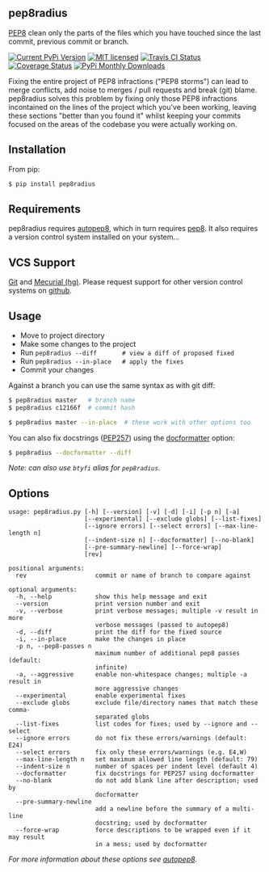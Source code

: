 pep8radius
----------

[PEP8](http://legacy.python.org/dev/peps/pep-0008/) clean only the parts of the files which you have touched since the last commit, previous commit or branch.

[![Current PyPi Version](http://img.shields.io/pypi/v/pep8radius.svg)](https://pypi.python.org/pypi/pep8radius)
[![MIT licensed](http://img.shields.io/badge/license-MIT-brightgreen.svg)](http://choosealicense.com/licenses/mit/)
[![Travis CI Status](http://img.shields.io/travis/hayd/pep8radius.svg)](https://travis-ci.org/hayd/pep8radius/builds)
[![Coverage Status](http://img.shields.io/coveralls/hayd/pep8radius.svg)](https://coveralls.io/r/hayd/pep8radius)
[![PyPi Monthly Downloads](http://img.shields.io/pypi/dm/pep8radius.svg)](https://pypi.python.org/pypi/pep8radius)


Fixing the entire project of PEP8 infractions ("PEP8 storms") can lead to merge conflicts, add noise to merges / pull requests and break (git) blame. pep8radius solves this problem by fixing only those PEP8 infractions incontained on the lines of the project which you've been working, leaving these sections "better than you found it" whilst keeping your commits focused on the areas of the codebase you were actually working on.

Installation
------------
From pip:

```sh
$ pip install pep8radius
```

Requirements
------------
pep8radius requires [autopep8](https://pypi.python.org/pypi/autopep8), which in turn requires [pep8](https://pypi.python.org/pypi/pep8). It also requires a version control system installed on your system...

VCS Support
-----------
[Git](http://git-scm.com/) and [Mecurial (hg)](http://mercurial.selenic.com/). Please request support for other version control systems on [github](https://github.com/hayd/pep8radius).

Usage
-----
- Move to project directory
- Make some changes to the project
- Run `pep8radius --diff       # view a diff of proposed fixed`
- Run `pep8radius --in-place   # apply the fixes`
- Commit your changes

Against a branch you can use the same syntax as with git diff:

```sh
$ pep8radius master   # branch name
$ pep8radius c12166f  # commit hash

$ pep8radius master --in-place  # these work with other options too
```

You can also fix docstrings ([PEP257](http://legacy.python.org/dev/peps/pep-0257/)) using the [docformatter](https://pypi.python.org/pypi/docformatter) option:

```sh
$ pep8radius --docformatter --diff
```

*Note: can also use `btyfi` alias for `pep8radius`.*

Options
-------

```
usage: pep8radius.py [-h] [--version] [-v] [-d] [-i] [-p n] [-a]
                     [--experimental] [--exclude globs] [--list-fixes]
                     [--ignore errors] [--select errors] [--max-line-length n]
                     [--indent-size n] [--docformatter] [--no-blank]
                     [--pre-summary-newline] [--force-wrap]
                     [rev]

positional arguments:
  rev                   commit or name of branch to compare against

optional arguments:
  -h, --help            show this help message and exit
  --version             print version number and exit
  -v, --verbose         print verbose messages; multiple -v result in more
                        verbose messages (passed to autopep8)
  -d, --diff            print the diff for the fixed source
  -i, --in-place        make the changes in place
  -p n, --pep8-passes n
                        maximum number of additional pep8 passes (default:
                        infinite)
  -a, --aggressive      enable non-whitespace changes; multiple -a result in
                        more aggressive changes
  --experimental        enable experimental fixes
  --exclude globs       exclude file/directory names that match these comma-
                        separated globs
  --list-fixes          list codes for fixes; used by --ignore and --select
  --ignore errors       do not fix these errors/warnings (default: E24)
  --select errors       fix only these errors/warnings (e.g. E4,W)
  --max-line-length n   set maximum allowed line length (default: 79)
  --indent-size n       number of spaces per indent level (default 4)
  --docformatter        fix docstrings for PEP257 using docformatter
  --no-blank            do not add blank line after description; used by
                        docformatter
  --pre-summary-newline
                        add a newline before the summary of a multi-line
                        docstring; used by docformatter
  --force-wrap          force descriptions to be wrapped even if it may result
                        in a mess; used by docformatter
```
*For more information about these options see [autopep8](https://pypi.python.org/pypi/autopep8).*
